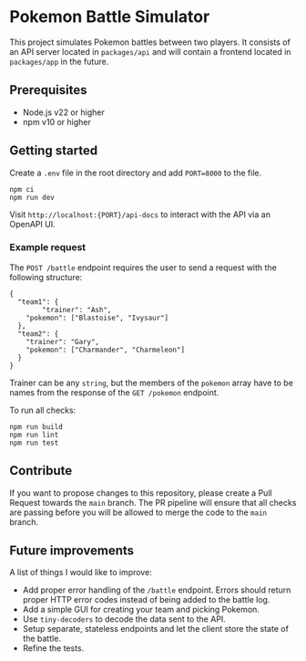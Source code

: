 # Pokemon Battle Simulator

This project simulates Pokemon battles between two players. It consists of an API server located in `packages/api` and will contain a frontend located in `packages/app` in the future.

## Prerequisites

  - Node.js v22 or higher
  - npm v10 or higher

## Getting started

Create a `.env` file in the root directory and add `PORT=8000` to the file.

```
npm ci
npm run dev
```

Visit `http://localhost:{PORT}/api-docs` to interact with the API via an OpenAPI UI.

### Example request

The `POST /battle` endpoint requires the user to send a request with the following structure:

```
{
  "team1": {
		"trainer": "Ash",
    "pokemon": ["Blastoise", "Ivysaur"]
  },
  "team2": {
    "trainer": "Gary",
    "pokemon": ["Charmander", "Charmeleon"]
  }
}
```

Trainer can be any `string`, but the members of the `pokemon` array have to be names from the response of the `GET /pokemon` endpoint.

To run all checks:

```
npm run build
npm run lint
npm run test
```

## Contribute

If you want to propose changes to this repository, please create a Pull Request towards the `main` branch. The PR pipeline will ensure that all checks are passing before you will be allowed to merge the code to the `main` branch.

## Future improvements

A list of things I would like to improve:

  - Add proper error handling of the `/battle` endpoint. Errors should return proper HTTP error codes instead of being added to the battle log.
  - Add a simple GUI for creating your team and picking Pokemon.
  - Use `tiny-decoders` to decode the data sent to the API.
  - Setup separate, stateless endpoints and let the client store the state of the battle.
  - Refine the tests.